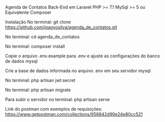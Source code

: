 Agenda de Contatos Back-End em Laravel
PHP >= 7.1 MySql >= 5 ou Equivalente Composer

Instalação
No terminal: git clone https://github.com/joaovosilva/agenda_de_contatos.git

No terminal: cd agenda_de_contatos

No terminal: composer install

Copie o arquivo .env.example para .env e ajuste as configurações do banco de dados mysql

Crie a base de dados informada no arquivo .env em seu servidor mysql

No terminal: php artisan jwt:secret

No terminal: php artisan migrate

Para subir o servidor no terminal: php artisan serve

Link do postman com exemplos de requisições: https://www.getpostman.com/collections/956842d99e24e80cc521
